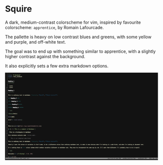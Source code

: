 Squire
======

A dark, medium-contrast colorscheme for vim, inspired by favourite colorscheme: `apprentice`, by Romain Lafourcade.

The pallette is heavy on low contrast blues and greens, with some yellow and purple, and off-white text.

The goal was to end up with something similar to apprentice, with a slightly higher contrast against the background.

It also explicitly sets a few extra markdown options.

![image](assets/markdownscreenshot.png)



